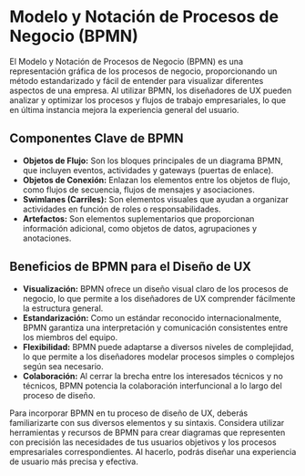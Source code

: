 # Modelo y Notación de Procesos de Negocio (BPMN)

El Modelo y Notación de Procesos de Negocio (BPMN) es una representación gráfica de los procesos de negocio, proporcionando un método estandarizado y fácil de entender para visualizar diferentes aspectos de una empresa. Al utilizar BPMN, los diseñadores de UX pueden analizar y optimizar los procesos y flujos de trabajo empresariales, lo que en última instancia mejora la experiencia general del usuario.

## Componentes Clave de BPMN

- **Objetos de Flujo:** Son los bloques principales de un diagrama BPMN, que incluyen eventos, actividades y gateways (puertas de enlace).
- **Objetos de Conexión:** Enlazan los elementos entre los objetos de flujo, como flujos de secuencia, flujos de mensajes y asociaciones.
- **Swimlanes (Carriles):** Son elementos visuales que ayudan a organizar actividades en función de roles o responsabilidades.
- **Artefactos:** Son elementos suplementarios que proporcionan información adicional, como objetos de datos, agrupaciones y anotaciones.

## Beneficios de BPMN para el Diseño de UX

- **Visualización:** BPMN ofrece un diseño visual claro de los procesos de negocio, lo que permite a los diseñadores de UX comprender fácilmente la estructura general.
- **Estandarización:** Como un estándar reconocido internacionalmente, BPMN garantiza una interpretación y comunicación consistentes entre los miembros del equipo.
- **Flexibilidad:** BPMN puede adaptarse a diversos niveles de complejidad, lo que permite a los diseñadores modelar procesos simples o complejos según sea necesario.
- **Colaboración:** Al cerrar la brecha entre los interesados técnicos y no técnicos, BPMN potencia la colaboración interfuncional a lo largo del proceso de diseño.

Para incorporar BPMN en tu proceso de diseño de UX, deberás familiarizarte con sus diversos elementos y su sintaxis. Considera utilizar herramientas y recursos de BPMN para crear diagramas que representen con precisión las necesidades de tus usuarios objetivos y los procesos empresariales correspondientes. Al hacerlo, podrás diseñar una experiencia de usuario más precisa y efectiva.
